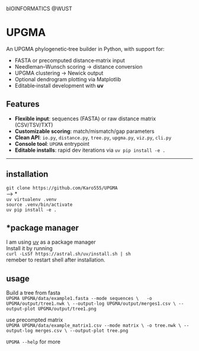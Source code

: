 bIOINFORMATICS @WUST

# UPGMA
An UPGMA phylogenetic‐tree builder in Python, with support for:
- FASTA or precomputed distance‐matrix input  
- Needleman–Wunsch scoring → distance conversion  
- UPGMA clustering → Newick output  
- Optional dendrogram plotting via Matplotlib  
- Editable‐install development with **uv**

## Features
- **Flexible input**: sequences (FASTA) or raw distance matrix (CSV/TSV/TXT)  
- **Customizable scoring**: match/mismatch/gap parameters  
- **Clean API**: `io.py`, `distance.py`, `tree.py`, `upgma.py`, `viz.py`, `cli.py`  
- **Console tool**: `UPGMA` entrypoint  
- **Editable installs**: rapid dev iterations via `uv pip install -e .`

---
## installation
`git clone https://github.com/Karo555/UPGMA` <br>
--> * <br>
`uv virtualenv .venv` <br>
`source .venv/bin/activate` <br>
`uv pip install -e .` <br>


## *package manager
I am using [uv](https://github.com/astral-sh/uv) as a package manager<br>
Install it by running<br>
`curl -LsSf https://astral.sh/uv/install.sh | sh` <br>
remeber to restart shell after installation.

## usage 
Build a tree from fasta <br>
`UPGMA UPGMA/data/example1.fasta --mode sequences \  
  -o UPGMA/output/tree1.nwk \
  --output-log UPGMA/output/merges1.csv \
  --output-plot UPGMA/output/tree1.png`<br>

use precompted matrix<br>
 `UPGMA UPGMA/data/example_matrix1.csv --mode matrix \
  -o tree.nwk \
  --output-log merges.csv \
  --output-plot tree.png`<br>

`UPGMA --help` for more
